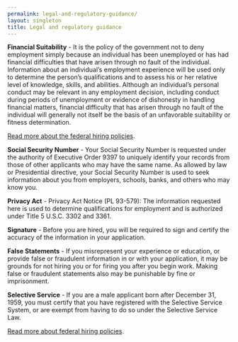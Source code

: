 ```yaml
---
permalink: legal-and-regulatory-guidance/
layout: singleton
title: Legal and regulatory guidance
---
```


**Financial Suitability** - It is the policy of the government not to deny employment simply because an individual has been unemployed or has had financial difficulties that have arisen through no fault of the individual. Information about an individual’s employment experience will be used only to determine the person’s qualifications and to assess his or her relative level of knowledge, skills, and abilities. Although an individual’s personal conduct may be relevant in any employment decision, including conduct during periods of unemployment or evidence of dishonesty in handling financial matters, financial difficulty that has arisen through no fault of the individual will generally not itself be the basis of an unfavorable suitability or fitness determination.

[Read more about the federal hiring policies](https://hru.gov/Studio_Recruitment/tools/Mythbuster_on_Federal_Hiring_Policies.pdf). 

**Social Security Number** - Your Social Security Number is requested under the authority of Executive Order 9397 to uniquely identify your records from those of other applicants who may have the same name. As allowed by law or Presidential directive, your Social Security Number is used to seek information about you from employers, schools, banks, and others who may know you.

**Privacy Act** - Privacy Act Notice (PL 93-579): The information requested here is used to determine qualifications for employment and is authorized under Title 5 U.S.C. 3302 and 3361.

**Signature** - Before you are hired, you will be required to sign and certify the accuracy of the information in your application.

**False Statements** - If you misrepresent your experience or education, or provide false or fraudulent information in or with your application, it may be grounds for not hiring you or for firing you after you begin work. Making false or fraudulent statements also may be punishable by fine or imprisonment.

**Selective Service** - If you are a male applicant born after December 31, 1959, you must certify that you have registered with the Selective Service System, or are exempt from having to do so under the Selective Service Law.

[Read more about federal hiring policies](https://hru.gov/Studio_Recruitment/tools/Mythbuster_on_Federal_Hiring_Policies.pdf).
